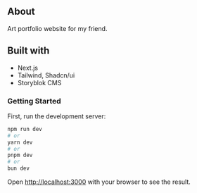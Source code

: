## About
Art portfolio website for my friend.

## Built with
- Next.js
- Tailwind, Shadcn/ui
- Storyblok CMS

### Getting Started
First, run the development server:

```bash
npm run dev
# or
yarn dev
# or
pnpm dev
# or
bun dev
```


Open [http://localhost:3000](http://localhost:3000) with your browser to see the result.


